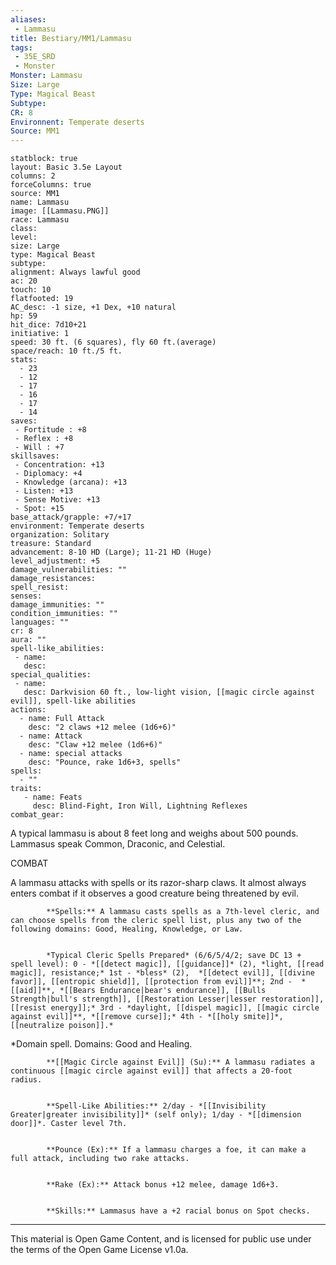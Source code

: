 ```yaml
---
aliases:
 - Lammasu
title: Bestiary/MM1/Lammasu
tags: 
 - 35E_SRD
 - Monster
Monster: Lammasu
Size: Large
Type: Magical Beast
Subtype: 
CR: 8
Environnent: Temperate deserts
Source: MM1
---
```


```statblock
statblock: true
layout: Basic 3.5e Layout
columns: 2
forceColumns: true
source: MM1 
name: Lammasu
image: [[Lammasu.PNG]]
race: Lammasu
class: 
level: 
size: Large
type: Magical Beast
subtype: 
alignment: Always lawful good
ac: 20
touch: 10
flatfooted: 19
AC_desc: -1 size, +1 Dex, +10 natural
hp: 59
hit_dice: 7d10+21
initiative: 1
speed: 30 ft. (6 squares), fly 60 ft.(average)
space/reach: 10 ft./5 ft.
stats:
  - 23
  - 12
  - 17
  - 16
  - 17
  - 14
saves:
 - Fortitude : +8
 - Reflex : +8
 - Will : +7
skillsaves:
 - Concentration: +13
 - Diplomacy: +4
 - Knowledge (arcana): +13
 - Listen: +13
 - Sense Motive: +13
 - Spot: +15
base_attack/grapple: +7/+17
environment: Temperate deserts
organization: Solitary
treasure: Standard
advancement: 8-10 HD (Large); 11-21 HD (Huge)
level_adjustment: +5
damage_vulnerabilities: ""
damage_resistances: 
spell_resist: 
senses: 
damage_immunities: ""
condition_immunities: ""
languages: ""
cr: 8
aura: ""
spell-like_abilities:
 - name: 
   desc: 
special_qualities:
 - name:
   desc: Darkvision 60 ft., low-light vision, [[magic circle against evil]], spell-like abilities
actions:
  - name: Full Attack
    desc: "2 claws +12 melee (1d6+6)"
  - name: Attack
    desc: "Claw +12 melee (1d6+6)"
  - name: special attacks
    desc: "Pounce, rake 1d6+3, spells"
spells:
  - ""
traits:
   - name: Feats
     desc: Blind-Fight, Iron Will, Lightning Reflexes
combat_gear:  
```


A typical lammasu is about 8 feet long and weighs about 500 pounds. Lammasus speak Common, Draconic, and Celestial.

COMBAT

A lammasu attacks with spells or its razor-sharp claws. It almost always enters combat if it observes a good creature being threatened by evil.


            **Spells:** A lammasu casts spells as a 7th-level cleric, and can choose spells from the cleric spell list, plus any two of the following domains: Good, Healing, Knowledge, or Law.


            *Typical Cleric Spells Prepared* (6/6/5/4/2; save DC 13 + spell level): 0 - *[[detect magic]], [[guidance]]* (2), *light, [[read magic]], resistance;* 1st - *bless* (2),  *[[detect evil]], [[divine favor]], [[entropic shield]], [[protection from evil]]**; 2nd -  *[[aid]]**, *[[Bears Endurance|bear's endurance]], [[Bulls Strength|bull's strength]], [[Restoration Lesser|lesser restoration]], [[resist energy]];* 3rd - *daylight, [[dispel magic]], [[magic circle against evil]]**, *[[remove curse]];* 4th - *[[holy smite]]*, [[neutralize poison]].*

*Domain spell. Domains: Good and Healing.


            **[[Magic Circle against Evil]] (Su):** A lammasu radiates a continuous [[magic circle against evil]] that affects a 20-foot radius.


            **Spell-Like Abilities:** 2/day - *[[Invisibility Greater|greater invisibility]]* (self only); 1/day - *[[dimension door]]*. Caster level 7th.


            **Pounce (Ex):** If a lammasu charges a foe, it can make a full attack, including two rake attacks.


            **Rake (Ex):** Attack bonus +12 melee, damage 1d6+3.


            **Skills:** Lammasus have a +2 racial bonus on Spot checks.

---

This material is Open Game Content, and is licensed for public use under the terms of the Open Game License v1.0a.
